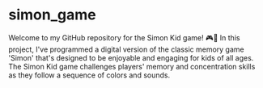 # simon_game
Welcome to my GitHub repository for the Simon Kid game! 🎮🧩  In this project, I've programmed a digital version of the classic memory game 'Simon' that's designed to be enjoyable and engaging for kids of all ages. The Simon Kid game challenges players' memory and concentration skills as they follow a sequence of colors and sounds.
